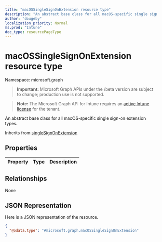 ```yaml
---
title: "macOSSingleSignOnExtension resource type"
description: "An abstract base class for all macOS-specific single sign-on extension types."
author: "dougeby"
localization_priority: Normal
ms.prod: "Intune"
doc_type: resourcePageType
---
```


# macOSSingleSignOnExtension resource type

Namespace: microsoft.graph

> **Important:** Microsoft Graph APIs under the /beta version are subject to change; production use is not supported.

> **Note:** The Microsoft Graph API for Intune requires an [active Intune license](https://go.microsoft.com/fwlink/?linkid=839381) for the tenant.

An abstract base class for all macOS-specific single sign-on extension types.


Inherits from [singleSignOnExtension](../resources/intune-deviceconfig-singlesignonextension.md)

## Properties
|Property|Type|Description|
|:---|:---|:---|

## Relationships
None

## JSON Representation
Here is a JSON representation of the resource.
<!-- {
  "blockType": "resource",
  "@odata.type": "microsoft.graph.macOSSingleSignOnExtension"
}
-->
``` json
{
  "@odata.type": "#microsoft.graph.macOSSingleSignOnExtension"
}
```



